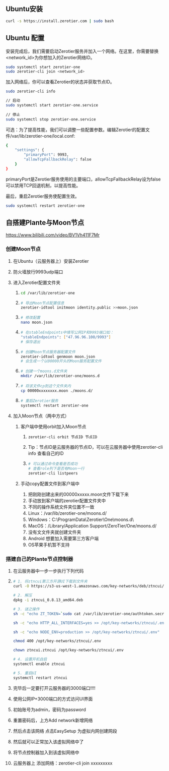 ## Ubuntu安装

```bash
curl -s https://install.zerotier.com | sudo bash
```



## Ubuntu 配置

安装完成后，我们需要启动Zerotier服务并加入一个网络。在这里，你需要替换<network_id>为你想加入的Zerotier网络ID。

```bash
sudo systemctl start zerotier-one
sudo zerotier-cli join <network_id>
```

加入网络后，你可以查看Zerotier的状态并获取节点ID。

```bash
sudo zerotier-cli info
```

```bash
// 启动
sudo systemctl start zerotier-one.service
 
// 停止
sudo systemctl stop zerotier-one.service
```



可选：为了提高性能，我们可以调整一些配置参数。编辑Zerotier的配置文件/var/lib/zerotier-one/local.conf:

```bash
{
    "settings": {
        "primaryPort": 9993,
        "allowTcpFallbackRelay": false
    }
}
```

primaryPort是Zerotier服务使用的主要端口，allowTcpFallbackRelay设为false可以禁用TCP回退机制，以提高性能。

最后，重启Zerotier服务使配置生效。

```bash
sudo systemctl restart zerotier-one
```



## 自搭建Plante与Moon节点

https://www.bilibili.com/video/BV1Vh411F7Mr



### 创建Moon节点

1. 在Ubuntu（云服务器上）安装Zerotier

2. 防火墙放行9993udp端口

3. 进入Zerotier配置文件夹

   1. ```bash
      cd /var/lib/zerotier-one
      ```

   2. ```bash
      # 导出Moon节点配置信息
      zerotier-idtool initmoon identity.public >>moon.json
      ```

   3. ```bash
      # 修改配置
      nano moon.json
      ```

   4. ```bash
      # 在stableEndpoints中填写公网IP和9993端口如：
      "stableEndpoints": ["47.96.96.100/9993"]
      # 保存退出
      ```

   5. ```bash
      # 创建Moon节点服务器配置文件
      zerotier-idtool genmoon moon.json
      # 会生成一个以00000开头的Moon服务配置文件
      ```

   6. ```bash
      # 创建一个moons.d文件夹
      mkdir /var/lib/zerotier-one/moons.d
      ```

   7. ```bash
      # 将该文件cp到这个文件夹内
      cp 00000xxxxxxxx.moon ./moons.d/
      ```

   8. ```bash
      # 重启Zerotier服务
      systemctl restart zerotier-one 
      ```

4. 加入Moon节点（两中方式）

   1. 客户端中使用orbit加入Moon节点

      1. ```bash
         zerotier-cli orbit 节点ID 节点ID
         ```

      2. Tip：节点ID是云服务器的节点ID，可以在云服务器中使用zerotier-cli info 查看自己的ID

      3. ```bash
         # 可以通过命令查看是否成功
         # 查看role列下是否有Moon一行
         zerotier-cli listpeers
         ```

   2. 手动copy配置文件到客户端中
   
      1. 把刚刚创建出来的00000xxxxx.moon文件下载下来
      2. 手动放到客户端的zerotier配置文件夹中
      3. 不同的操作系统文件夹位置不一致
      4. Linux：/var/lib/zerotier-one/moons.d/
      5. Windows：C:\ProgramData\Zerotier\One\moons.d\
      6. MacOS：/Library/Application Support/ZeroTier/One/moons.d/
      7. 没有文文件夹就创建文件夹
      8. Android 想要加入需要第三方客户端
      9. OS苹果手机暂不支持



### 搭建自己的Plante节点控制器

1.  在云服务器中一步一步执行下列代码

   1. ```bash
      # 1. 将ztncui第三方开源UI下载到文件夹
      curl -O https://s3-us-west-1.amazonaws.com/key-networks/deb/ztncui/1/x86_64/ztncui_0.8.13_amd64.deb
      
      # 2. 解压
      dpkg -i ztncui_0.8.13_amd64.deb 
      
      # 3. 谜之操作
      sh -c "echo ZT_TOKEN=`sudo cat /var/lib/zerotier-one/authtoken.secret` > /opt/key-networks/ztncui/.env"
      
      sh -c "echo HTTP_ALL_INTERFACES=yes >> /opt/key-networks/ztncui/.env" 
      
      sh -c "echo NODE_ENV=production >> /opt/key-networks/ztncui/.env" 
      
      chmod 400 /opt/key-networks/ztncui/.env
      
      chown ztncui.ztncui /opt/key-networks/ztncui/.env
      
      # 4. 设置开机自启
      systemctl enable ztncui
      
      # 5. 重启UI
      systemctl restart ztncui
      ```

   2. 完毕后一定要打开云服务器的3000端口!!!!

   3. 使用公网IP+3000端口的方式访问UI界面

   4. 初始账号为admin，密码为password

   5. 重置密码后，上方Add network新增网络

   6. 然后点击该网络 点击EasySetup 为虚拟内网创建网段

   7. 然后就可以正常加入该虚拟网络中了

   8. 将节点控制器加入到该虚拟网络中

   9. 云服务器上 添加网络：zerotier-cli join xxxxxxxxx

   



